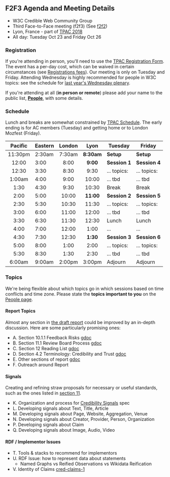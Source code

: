 
## F2F3 Agenda and Meeting Details

* W3C Credible Web Community Group
* Third Face-to-Face meeting (f2f3)  (See [f2f2](f2f2))
* Lyon, France - part of [TPAC 2018](https://www.w3.org/2018/10/TPAC/)
* All day: Tuesday Oct 23 and Friday Oct 26

### Registration

If you're attending in person, you'll need to use the [TPAC Registration Form](https://www.w3.org/2002/09/wbs/35125/TPAC2018/).
The event has a per-day cost, which can be waived in certain
circumstances (see [Registrations fees](https://www.w3.org/2018/10/TPAC/#registration)).  Our meeting
is only on Tuesday and Friday.  Attending Wednesday is highly recommended for people in W3C topics: see the schedule for [last year's Wednesday plenary](https://www.w3.org/wiki/TPAC/2017).

If you're attending at all (**in person or remote**) please add your name to the public list, **[People](https://www.w3.org/community/credibility/wiki/F2F3_People)**, with some details.

### Schedule

Lunch and breaks are somewhat constrained by [TPAC Schedule](https://www.w3.org/2018/10/TPAC/schedule.html). The early ending is for AC members (Tuesday) and getting home or to London Mozfest (Friday).

| Pacific | Eastern | London |    Lyon    | Tuesday       | Friday        |
|:-------:|---------|:------:|:----------:|---------------|---------------|
| 11:30pm | 2:30am  | 7:30am | **8:30am** | **Setup**     | **Setup**     |
|  12:00  | 3:00    |  8:00  |  **9:00**  | **Session 1** | **Session 4** |
|  12:30  | 3:30    |  8:30  |    9:30    | ... topics:   | ... topics:   |
|  1:00am | 4:00    |  9:00  |    10:00   | ... tbd       | ...  tbd      |
|   1:30  | 4:30    |  9:30  |    10:30   | Break         | Break         |
|   2:00  | 5:00    |  10:00 |  **11:00** | **Session 2** | **Session 5** |
|   2:30  | 5:30    |  10:30 |    11:30   | ... topics:   | ... topics:   |
|   3:00  | 6:00    |  11:00 |    12:00   | ... tbd       | ...  tbd      |
|   3:30  | 6:30    |  11:30 |    12:30   | Lunch         | Lunch         |
|   4:00  | 7:00    |  12:00 |    1:00    | ...           | ...           |
|   4:30  | 7:30    |  12:30 |  **1:30**  | **Session 3** | **Session 6** |
|   5:00  | 8:00    |  1:00  |    2:00    | ... topics:   | ... topics:   |
|   5:30  | 8:30    |  1:30  |    2:30    | ... tbd       | ...  tbd      |
|  6:00am | 9:00am  | 2:00pm |   3:00pm   | Adjourn       | Adjourn       |


### Topics

We're being flexible about which topics go in which sessions based on
time conflicts and time zone.  Please state the **topics important to
you** on the [People
page](https://www.w3.org/community/credibility/wiki/F2F3_People).

#### Report Topics

Almost any section in [the draft report](/report/) could be improved
by an in-depth discussion.  Here are some particularly promising ones:
  
* A.  Section 10.1.1 Feedback Risks [gdoc](https://docs.google.com/document/d/1WWYQ33Y9ENcueiFnrb3hJzD2rxKCRw9ok8T3PrDLOB8/edit#heading=h.5oo0uh1re91c)
* B.  Section 11.1 Review Board Process [gdoc](https://docs.google.com/document/d/1WWYQ33Y9ENcueiFnrb3hJzD2rxKCRw9ok8T3PrDLOB8/edit#heading=h.vcnrv18hbkbk)
* C.  Section 12 Reading List [gdoc](https://docs.google.com/document/d/1WWYQ33Y9ENcueiFnrb3hJzD2rxKCRw9ok8T3PrDLOB8/edit#heading=h.shpmj951vkgb)
* D.  Section 4.2 Terminology: Credibility and Trust [gdoc](https://docs.google.com/document/d/1WWYQ33Y9ENcueiFnrb3hJzD2rxKCRw9ok8T3PrDLOB8/edit#heading=h.k3a5bxg8k9ru)
* E.  Other sections of report [gdoc](https://docs.google.com/document/d/1WWYQ33Y9ENcueiFnrb3hJzD2rxKCRw9ok8T3PrDLOB8/)
* F.  Outreach around Report

#### Signals

Creating and refining straw proposals for necessary or useful
standards, such as the ones listed in
[section 11](https://credweb.org/report/20181011#h.wpcxeg3cugmx).

* K.  Organization and process for [Credibility Signals](/signals/) spec
* L.  Developing signals about Text, Title, Article
* M.  Developing signals about Page, Website, Aggregation, Venue
* N.  Developing signals about Creator, Provider, Person, Organization
* P.  Developing signals about Claim
* Q.  Developing signals about Image, Audio, Video

#### RDF / Implementor Issues

* T.  Tools & stacks to recommend for implementors
* U.  RDF Issue: how to represent data about statements
    * Named Graphs vs Reified Observations vs Wikidata Reification
* V.  Identity of Claims [cred-claims-1](https://github.com/w3c/cred-claims/issues/1)
